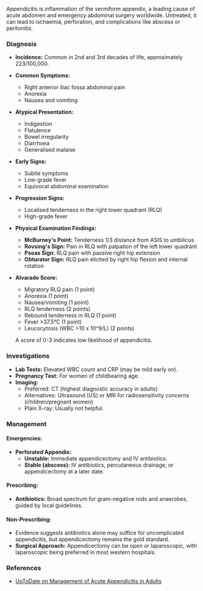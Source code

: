 Appendicitis is inflammation of the vermiform appendix, a leading cause of acute abdomen and emergency abdominal surgery worldwide. Untreated, it can lead to ischaemia, perforation, and complications like abscess or peritonitis.

### Diagnosis

- **Incidence:** Common in 2nd and 3rd decades of life, approximately 223/100,000.
- **Common Symptoms:** 
  - Right anterior iliac fossa abdominal pain
  - Anorexia
  - Nausea and vomiting
- **Atypical Presentation:** 
  - Indigestion
  - Flatulence
  - Bowel irregularity
  - Diarrhoea
  - Generalised malaise

- **Early Signs:** 
  - Subtle symptoms
  - Low-grade fever
  - Equivocal abdominal examination

- **Progression Signs:** 
  - Localised tenderness in the right lower quadrant (RLQ)
  - High-grade fever

- **Physical Examination Findings:**
  - **McBurney's Point:** Tenderness 1/3 distance from ASIS to umbilicus
  - **Rovsing's Sign:** Pain in RLQ with palpation of the left lower quadrant
  - **Psoas Sign:** RLQ pain with passive right hip extension
  - **Obturator Sign:** RLQ pain elicited by right hip flexion and internal rotation

- **Alvarado Score:**
  - Migratory RLQ pain (1 point)
  - Anorexia (1 point)
  - Nausea/vomiting (1 point)
  - RLQ tenderness (2 points)
  - Rebound tenderness in RLQ (1 point)
  - Fever >37.5°C (1 point)
  - Leucocytosis (WBC >10 x 10^9/L) (2 points)
  
  A score of 0-3 indicates low likelihood of appendicitis.

### Investigations

- **Lab Tests:** Elevated WBC count and CRP (may be mild early on).
- **Pregnancy Test:** For women of childbearing age.
- **Imaging:** 
  - Preferred: CT (highest diagnostic accuracy in adults)
  - Alternatives: Ultrasound (US) or MRI for radiosensitivity concerns (children/pregnant women)
  - Plain X-ray: Usually not helpful.

### Management

#### Emergencies:
- **Perforated Appendix:**
  - **Unstable:** Immediate appendicectomy and IV antibiotics.
  - **Stable (abscess):** IV antibiotics, percutaneous drainage, or appendicectomy at a later date.

#### Prescribing:
- **Antibiotics:** Broad spectrum for gram-negative rods and anaerobes, guided by local guidelines.

#### Non-Prescribing:
- Evidence suggests antibiotics alone may suffice for uncomplicated appendicitis, but appendicectomy remains the gold standard. 
- **Surgical Approach:** Appendicectomy can be open or laparoscopic, with laparoscopic being preferred in most western hospitals.

### References

- [UpToDate on Management of Acute Appendicitis in Adults](https://www.uptodate.com/contents/management-of-acute-appendicitis-in-adults?search=appendicitis%20adult&topicRef=1386&source=see_link#H4048700510)